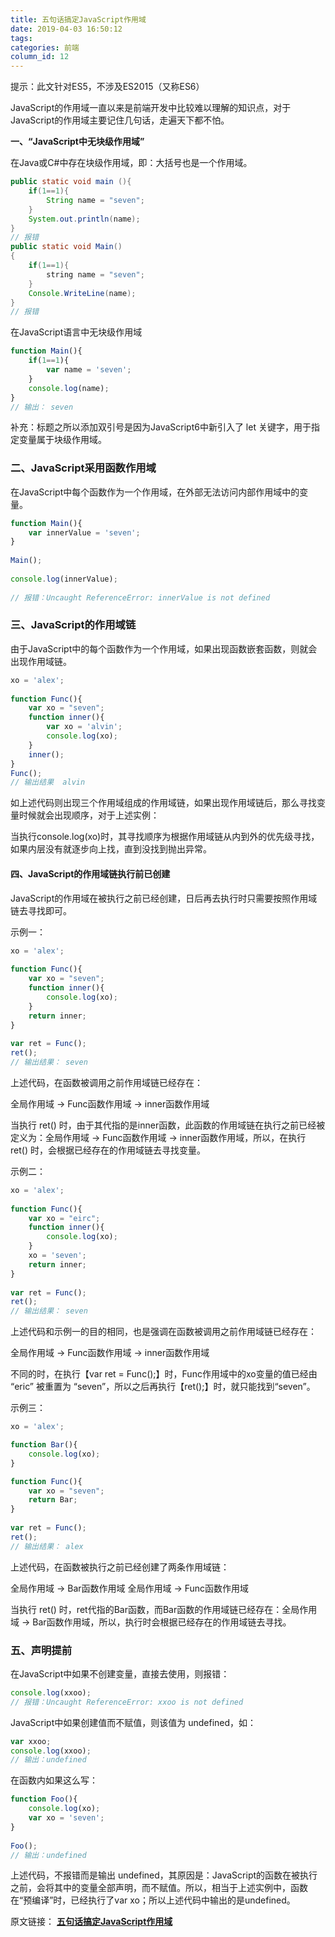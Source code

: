 ```yaml
---
title: 五句话搞定JavaScript作用域
date: 2019-04-03 16:50:12
tags:
categories: 前端
column_id: 12
---
```


提示：此文针对ES5，不涉及ES2015（又称ES6）



JavaScript的作用域一直以来是前端开发中比较难以理解的知识点，对于JavaScript的作用域主要记住几句话，走遍天下都不怕。



**一、“JavaScript中无块级作用域”**



在Java或C#中存在块级作用域，即：大括号也是一个作用域。



```java
public static void main (){
    if(1==1){
        String name = "seven";
    }
    System.out.println(name);
}
// 报错
public static void Main()
{
    if(1==1){
        string name = "seven";
    }
    Console.WriteLine(name);
}
// 报错
```





在JavaScript语言中无块级作用域



```javascript
function Main(){
    if(1==1){
        var name = 'seven';
    }
    console.log(name);
}
// 输出： seven
```





补充：标题之所以添加双引号是因为JavaScript6中新引入了 let 关键字，用于指定变量属于块级作用域。



### **二、JavaScript采用函数作用域**



在JavaScript中每个函数作为一个作用域，在外部无法访问内部作用域中的变量。



```javascript
function Main(){
    var innerValue = 'seven';
}
 
Main();
 
console.log(innerValue);
 
// 报错：Uncaught ReferenceError: innerValue is not defined
```



###  

### **三、JavaScript的作用域链**



由于JavaScript中的每个函数作为一个作用域，如果出现函数嵌套函数，则就会出现作用域链。



```javascript
xo = 'alex';
 
function Func(){
    var xo = "seven";
    function inner(){
        var xo = 'alvin';
        console.log(xo);
    }
    inner();
}
Func();
// 输出结果  alvin
```





如上述代码则出现三个作用域组成的作用域链，如果出现作用域链后，那么寻找变量时候就会出现顺序，对于上述实例：



当执行console.log(xo)时，其寻找顺序为根据作用域链从内到外的优先级寻找，如果内层没有就逐步向上找，直到没找到抛出异常。



#### **四、JavaScript的作用域链执行前已创建**



JavaScript的作用域在被执行之前已经创建，日后再去执行时只需要按照作用域链去寻找即可。



示例一：



```javascript
xo = 'alex';
 
function Func(){
    var xo = "seven";
    function inner(){
        console.log(xo);
    }
    return inner;
}
 
var ret = Func();
ret();
// 输出结果： seven
```





上述代码，在函数被调用之前作用域链已经存在：

全局作用域 -> Func函数作用域 -> inner函数作用域 


当执行 ret() 时，由于其代指的是inner函数，此函数的作用域链在执行之前已经被定义为：全局作用域 -> Func函数作用域 -> inner函数作用域，所以，在执行 ret()  时，会根据已经存在的作用域链去寻找变量。



示例二：



```javascript
xo = 'alex';
 
function Func(){
    var xo = "eirc";
    function inner(){ 
        console.log(xo);
    }
    xo = 'seven';
    return inner;
}
 
var ret = Func();
ret();
// 输出结果： seven
```





上述代码和示例一的目的相同，也是强调在函数被调用之前作用域链已经存在：



全局作用域 -> Func函数作用域 -> inner函数作用域 


不同的时，在执行【var ret = Func();】时，Func作用域中的xo变量的值已经由 “eric” 被重置为 “seven”，所以之后再执行【ret();】时，就只能找到“seven”。



示例三：



```javascript
xo = 'alex';

function Bar(){
    console.log(xo);
}

function Func(){
    var xo = "seven";
    return Bar;
}
 
var ret = Func();
ret();
// 输出结果： alex
```





上述代码，在函数被执行之前已经创建了两条作用域链：



全局作用域 -> Bar函数作用域 
全局作用域 -> Func函数作用域 



当执行 ret()  时，ret代指的Bar函数，而Bar函数的作用域链已经存在：全局作用域 -> Bar函数作用域，所以，执行时会根据已经存在的作用域链去寻找。



### **五、声明提前**



在JavaScript中如果不创建变量，直接去使用，则报错：



```javascript
console.log(xxoo);
// 报错：Uncaught ReferenceError: xxoo is not defined
```





JavaScript中如果创建值而不赋值，则该值为 undefined，如：



```javascript
var xxoo;
console.log(xxoo);
// 输出：undefined
```





在函数内如果这么写：



```javascript
function Foo(){
    console.log(xo);
    var xo = 'seven';
}
 
Foo();
// 输出：undefined
```





上述代码，不报错而是输出 undefined，其原因是：JavaScript的函数在被执行之前，会将其中的变量全部声明，而不赋值。所以，相当于上述实例中，函数在“预编译”时，已经执行了var xo；所以上述代码中输出的是undefined。



原文链接： [**五句话搞定JavaScript作用域**](http://www.cnblogs.com/wupeiqi/p/5649402.html)
